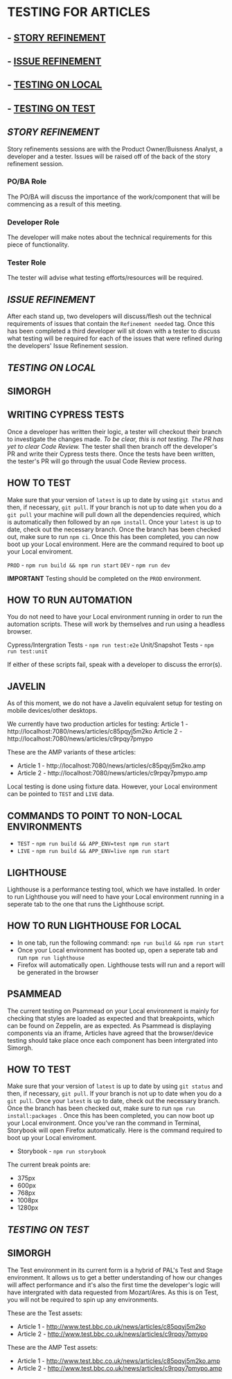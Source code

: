 # TESTING FOR ARTICLES

## **- [STORY REFINEMENT](#story-refinement)**
## **- [ISSUE REFINEMENT](#issue-refinement)**
## **- [TESTING ON LOCAL](#testing-on-local)**
## **- [TESTING ON TEST](#testing-on-test)**

## *STORY REFINEMENT*
Story refinements sessions are with the Product Owner/Buisness Analyst, a developer and a tester. Issues will be raised off of the back of the story refinement session.
### PO/BA Role
The PO/BA will discuss the importance of the work/component that will be commencing as a result of this meeting.
### Developer Role
The developer will make notes about the technical requirements for this piece of functionality.
### Tester Role
The tester will advise what testing efforts/resources will be required.

## *ISSUE REFINEMENT*
After each stand up, two developers will discuss/flesh out the technical requirements of issues that contain the `Refinement needed` tag. Once this has been completed a third developer will sit down with a tester to discuss what testing will be required for each of the issues that were refined during the developers' Issue Refinement session.

## *TESTING ON LOCAL*
## SIMORGH

## WRITING CYPRESS TESTS
Once a developer has written their logic, a tester will checkout their branch to investigate the changes made. *To be clear, this is not testing. The PR has yet to clear Code Review.* The tester shall then branch off the developer's PR and write their Cypress tests there. Once the tests have been written, the tester's PR will go through the usual Code Review process.

## HOW TO TEST
Make sure that your version of `latest` is up to date by using `git status` and then, if necessary, `git pull`. If your branch is not up to date when you do a `git pull` your machine will pull down all the dependencies required, which is automatically then followed by an `npm install`. Once your `latest` is up to date, check out the necessary branch. Once the branch has been checked out, make sure to run `npm ci`. Once this has been completed, you can now boot up your Local environment. Here are the command required to boot up your Local enviroment.

`PROD` - `npm run build && npm run start`
`DEV` - `npm run dev`

**IMPORTANT**
Testing should be completed on the `PROD` environment.

## HOW TO RUN AUTOMATION
You do not need to have your Local environment running in order to run the automation scripts. These will work by themselves and run using a headless browser.

Cypress/Intergration Tests - `npm run test:e2e`
Unit/Snapshot Tests - `npm run test:unit`

If either of these scripts fail, speak with a developer to discuss the error(s).

## JAVELIN
As of this moment, we do not have a Javelin equivalent setup for testing on mobile devices/other desktops.

We currently have two production articles for testing:
Article 1 - http://localhost:7080/news/articles/c85pqyj5m2ko
Article 2 - http://localhost:7080/news/articles/c9rpqy7pmypo

These are the AMP variants of these articles:
- Article 1 - http://localhost:7080/news/articles/c85pqyj5m2ko.amp
- Article 2 - http://localhost:7080/news/articles/c9rpqy7pmypo.amp

Local testing is done using fixture data. However, your Local environment can be pointed to `TEST` and `LIVE` data.

## COMMANDS TO POINT TO NON-LOCAL ENVIRONMENTS
- `TEST` - `npm run build && APP_ENV=test npm run start`
- `LIVE` - `npm run build && APP_ENV=live npm run start`

## LIGHTHOUSE
Lighthouse is a performance testing tool, which we have installed. In order to run Lighthouse you *will* need to have your Local environment running in a seperate tab to the one that runs the Lighthouse script.

## HOW TO RUN LIGHTHOUSE FOR LOCAL
- In one tab, run the following command: `npm run build && npm run start`
- Once your Local environment has booted up, open a seperate tab and run `npm run lighthouse`
- Firefox will automatically open. Lighthouse tests will run and a report will be generated in the browser

## PSAMMEAD
The current testing on Psammead on your Local environment is mainly for checking that styles are loaded as expected and that breakpoints, which can be found on Zeppelin, are as expected. As Psammead is displaying components via an iframe, Articles have agreed that the browser/device testing should take place once each component has been intergrated into Simorgh.

## HOW TO TEST
Make sure that your version of `latest` is up to date by using `git status` and then, if necessary, `git pull`. If your branch is not up to date when you do a `git pull`. Once your `latest` is up to date, check out the necessary branch. Once the branch has been checked out, make sure to run `npm run install:packages `. Once this has been completed, you can now boot up your Local environment. Once you've ran the command in Terminal, Storybook will open Firefox automatically. Here is the command required to boot up your Local enviroment.

- Storybook - `npm run storybook`

The current break points are:
- 375px
- 600px
- 768px
- 1008px
- 1280px 

## *TESTING ON TEST*
## SIMORGH
The Test environment in its current form is a hybrid of PAL's Test and Stage environment. It allows us to get a better understanding of how our changes will affect performance and it's also the first time the developer's logic will have intergrated with data requested from Mozart/Ares. As this is on Test, you will not be required to spin up any environments.

These are the Test assets:
- Article 1 - http://www.test.bbc.co.uk/news/articles/c85pqyj5m2ko
- Article 2 - http://www.test.bbc.co.uk/news/articles/c9rpqy7pmypo

These are the AMP Test assets:
- Article 1 - http://www.test.bbc.co.uk/news/articles/c85pqyj5m2ko.amp
- Article 2 - http://www.test.bbc.co.uk/news/articles/c9rpqy7pmypo.amp
